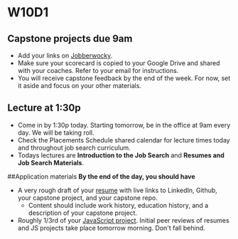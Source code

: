 # W10D1

## Capstone projects due 9am
* Add your links on [Jobberwocky][Jobberwocky].
* Make sure your scorecard is copied to your Google Drive and shared with your coaches. Refer to your email for instructions.
* You will receive capstone feedback by the end of the week. For now, set it aside and focus on your other materials.

## Lecture at 1:30p
* Come in by 1:30p today.  Starting tomorrow, be in the office at 9am every day.  We will be taking roll.
* Check the Placements Schedule shared calendar for lecture times today and throughout job search curriculum.
* Todays lectures are **Introduction to the Job Search** and **Resumes and Job Search Materials**.


##Application materials
**By the end of the day, you should have**
  * A very rough draft of your [resume][resume] with live links to LinkedIn, Github, your capstone project, and your capstone repo.
      * Content should include work history, education history, and a description of your capstone project.  
  * Roughly 1/3rd of your [JavaScript project][js-project].
Initial peer reviews of resumes and JS projects take place tomorrow morning.  Don't fall behind.  

[capstone-checklist]: https://github.com/appacademy/capstone-project-curriculum/blob/master/readings/capstone-checklist.md
[resume]: ../self-presentation/resume.md
[js-project]: ../self-presentation/js_project.md
[Jobberwocky]: http://progress.appacademy.io/jobberwocky
